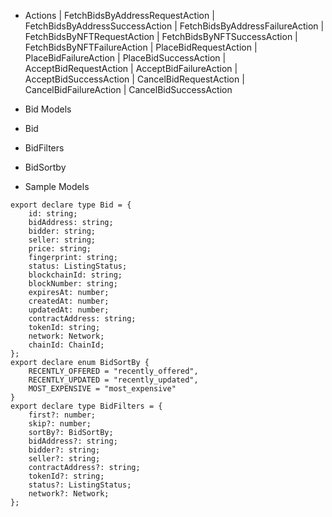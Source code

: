 - Actions
  | FetchBidsByAddressRequestAction
  | FetchBidsByAddressSuccessAction
  | FetchBidsByAddressFailureAction
  | FetchBidsByNFTRequestAction
  | FetchBidsByNFTSuccessAction
  | FetchBidsByNFTFailureAction
  | PlaceBidRequestAction
  | PlaceBidFailureAction
  | PlaceBidSuccessAction
  | AcceptBidRequestAction
  | AcceptBidFailureAction
  | AcceptBidSuccessAction
  | CancelBidRequestAction
  | CancelBidFailureAction
  | CancelBidSuccessAction
- Bid Models
- Bid
- BidFilters
- BidSortby

- Sample Models

```
export declare type Bid = {
    id: string;
    bidAddress: string;
    bidder: string;
    seller: string;
    price: string;
    fingerprint: string;
    status: ListingStatus;
    blockchainId: string;
    blockNumber: string;
    expiresAt: number;
    createdAt: number;
    updatedAt: number;
    contractAddress: string;
    tokenId: string;
    network: Network;
    chainId: ChainId;
};
export declare enum BidSortBy {
    RECENTLY_OFFERED = "recently_offered",
    RECENTLY_UPDATED = "recently_updated",
    MOST_EXPENSIVE = "most_expensive"
}
export declare type BidFilters = {
    first?: number;
    skip?: number;
    sortBy?: BidSortBy;
    bidAddress?: string;
    bidder?: string;
    seller?: string;
    contractAddress?: string;
    tokenId?: string;
    status?: ListingStatus;
    network?: Network;
};
```
